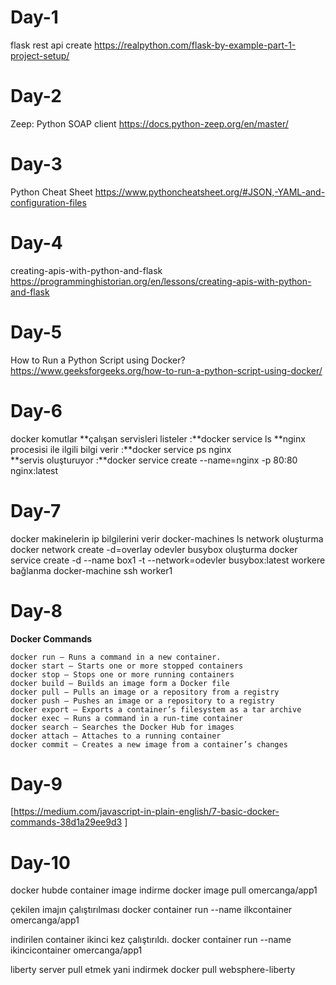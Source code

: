 # Day-1
flask rest api create
https://realpython.com/flask-by-example-part-1-project-setup/

# Day-2
Zeep: Python SOAP client
https://docs.python-zeep.org/en/master/

# Day-3
Python Cheat Sheet
https://www.pythoncheatsheet.org/#JSON,-YAML-and-configuration-files

# Day-4
creating-apis-with-python-and-flask
https://programminghistorian.org/en/lessons/creating-apis-with-python-and-flask

# Day-5
How to Run a Python Script using Docker?
https://www.geeksforgeeks.org/how-to-run-a-python-script-using-docker/

# Day-6
docker komutlar
**çalışan servisleri listeler :**docker service ls
**nginx procesisi ile ilgili bilgi verir :**docker service ps nginx  
**servis oluşturuyor :**docker service create --name=nginx -p 80:80 nginx:latest

# Day-7
docker makinelerin ip bilgilerini verir
docker-machines ls
network oluşturma
docker network create -d=overlay odevler
busybox oluşturma
docker service  create -d --name box1 -t --network=odevler busybox:latest
workere bağlanma
docker-machine ssh worker1

# Day-8
**Docker Commands**

```
docker run – Runs a command in a new container.
docker start – Starts one or more stopped containers
docker stop – Stops one or more running containers
docker build – Builds an image form a Docker file
docker pull – Pulls an image or a repository from a registry
docker push – Pushes an image or a repository to a registry
docker export – Exports a container’s filesystem as a tar archive
docker exec – Runs a command in a run-time container
docker search – Searches the Docker Hub for images
docker attach – Attaches to a running container
docker commit – Creates a new image from a container’s changes

```
# Day-9
[https://medium.com/javascript-in-plain-english/7-basic-docker-commands-38d1a29ee9d3 ]


# Day-10

docker hubde container image indirme
docker image pull omercanga/app1

çekilen imajın çalıştırılması
docker container  run --name ilkcontainer omercanga/app1

indirilen container ikinci kez çalıştırıldı.
docker container  run --name ikincicontainer omercanga/app1

liberty server pull etmek yani indirmek
docker pull websphere-liberty
